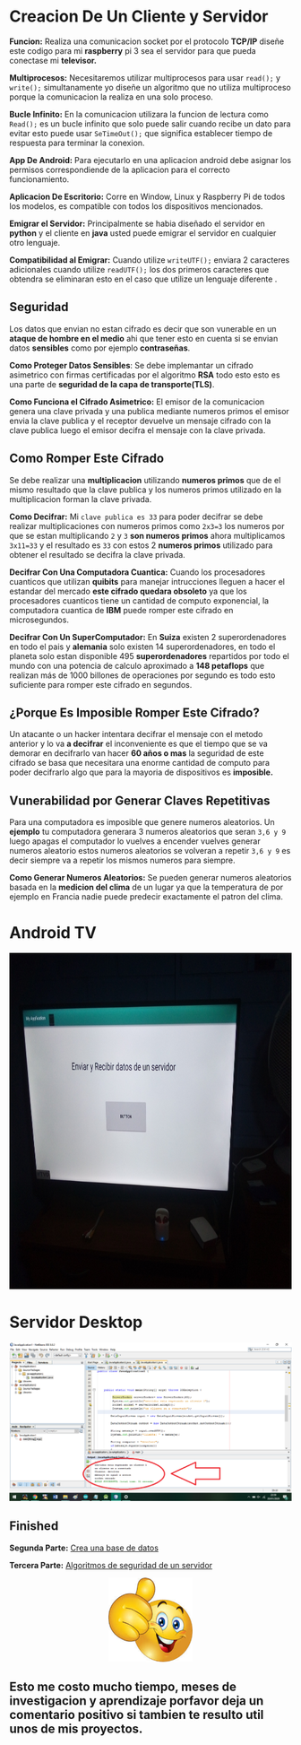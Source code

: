 # Creacion De Un Cliente y Servidor

**Funcion:** Realiza una comunicacion socket por el protocolo **TCP/IP** diseñe este codigo para mi **raspberry** pi 3 sea el servidor para que pueda conectase mi **televisor.**

**Multiprocesos:** Necesitaremos utilizar multiprocesos para usar ```read();``` y ```write();``` simultanamente yo diseñe un algoritmo que no utiliza multiproceso porque la comunicacion la realiza en una solo proceso.

**Bucle Infinito:** En la comunicacion utilizara la funcion de lectura como ```Read();``` es un bucle infinito que solo puede salir cuando recibe un dato para evitar esto puede usar ```SeTimeOut();``` que significa establecer tiempo de respuesta para terminar la conexion.

**App De Android:** Para ejecutarlo en una aplicacion android debe asignar los permisos correspondiende de la aplicacion para el correcto funcionamiento.

**Aplicacion De Escritorio:** Corre en Window, Linux y Raspberry Pi de todos los modelos, es compatible con todos los dispositivos mencionados.

**Emigrar el Servidor:** Principalmente se habia diseñado el servidor en **python** y el cliente en **java** usted puede emigrar el servidor en cualquier otro lenguaje.

**Compatibilidad al Emigrar:** Cuando utilize ```writeUTF();``` enviara 2 caracteres adicionales cuando utilize ```readUTF();``` los  dos primeros caracteres que obtendra se eliminaran esto en el caso que utilize un lenguaje diferente .

## Seguridad
Los datos que envian no estan cifrado es decir que son vunerable en un **ataque de hombre en el medio** ahi que tener esto en cuenta si se envian datos **sensibles** como por ejemplo **contraseñas**.

**Como Proteger Datos Sensibles**: Se debe implemantar un cifrado asimetrico con firmas certificadas por el algoritmo **RSA** todo esto esto es una parte de **seguridad de la capa de transporte(TLS)**.

**Como Funciona el Cifrado Asimetrico:** El emisor de la comunicacion genera una clave privada y una publica mediante numeros primos el emisor envia la clave publica y el receptor devuelve un mensaje cifrado con la clave publica luego el emisor decifra el mensaje con la clave privada.

## Como Romper Este Cifrado 

 Se debe realizar una **multiplicacion** utilizando **numeros primos** que de el mismo resultado que la clave publica y los numeros primos utilizado en la multiplicacion forman la clave privada.

**Como Decifrar:** Mi ```clave publica es 33``` para poder decifrar se debe realizar multiplicaciones con numeros primos como ```2x3=3``` los numeros por que se estan multiplicando ```2``` y ```3``` **son numeros primos** ahora multiplicamos ```3x11=33``` y el resultado es ```33``` con estos 2 **numeros primos** utilizado para obtener el resultado se decifra la clave privada.

**Decifrar Con Una Computadora Cuantica:** Cuando los procesadores cuanticos que utilizan **quibits** para manejar intrucciones lleguen a hacer el estandar del mercado **este cifrado quedara obsoleto** ya que los procesadores cuanticos tiene un cantidad de computo exponencial, la computadora cuantica de **IBM** puede romper este cifrado en microsegundos.

**Decifrar Con Un SuperComputador:** En **Suiza** existen 2 superordenadores en todo el pais y **alemania** solo existen 14 superordenadores, en todo el planeta solo estan disponible 495 **superordenadores** repartidos por todo el mundo con una potencia de calculo aproximado a **148 petaflops** que realizan más de 1000 billones de operaciones por segundo es todo esto suficiente para romper este cifrado en segundos.

## ¿Porque Es Imposible Romper Este Cifrado?

Un atacante o un hacker intentara decifrar el mensaje con el metodo anterior y lo va **a decifrar** el inconveniente es que el tiempo que se va demorar en decifrarlo van hacer **60 años o mas** la seguridad de este cifrado se basa que necesitara una enorme cantidad de computo para poder decifrarlo algo que para la mayoria de dispositivos es **imposible.**


## Vunerabilidad por Generar Claves Repetitivas
Para una computadora es imposible que genere numeros aleatorios. Un **ejemplo** tu computadora generara 3 numeros aleatorios que seran ```3,6 y 9``` luego apagas el computador lo vuelves a encender vuelves generar numeros aleatorio  estos numeros aleatorios se volveran a repetir ```3,6 y 9``` es decir siempre va a repetir los mismos numeros para siempre.

**Como Generar Numeros Aleatorios:** Se pueden generar numeros aleatorios basada en la **medicion del clima** de un lugar ya que la temperatura de por ejemplo en Francia nadie puede predecir exactamente el patron del clima.




# Android TV

<img src="https://github.com/IDiegoUlises/servidor-y-cliente-en-java/blob/master/Imagenes/Android%20TV.jpg" width="1000" height="600" />



# Servidor Desktop

![alt text](https://github.com/IDiegoUlises/servidor-y-cliente-en-java/blob/master/Imagenes/Desktop.png)

## Finished

**Segunda Parte:** [Crea una base de datos](https://github.com/IDiegoUlises/Crea-una-Base-de-Datos)

**Tercera Parte:** [Algoritmos de seguridad de un servidor](https://github.com/IDiegoUlises/Servidor-y-Cliente-En-Python)


<p align="center">
  <img width="150" height="150" src="https://github.com/IDiegoUlises/servidor-y-cliente-en-java/blob/master/Imagenes/Emoji-Positivo.png">
</p>

## Esto me costo mucho tiempo, meses de investigacion y aprendizaje porfavor deja un comentario positivo si tambien te resulto util unos de mis proyectos.
